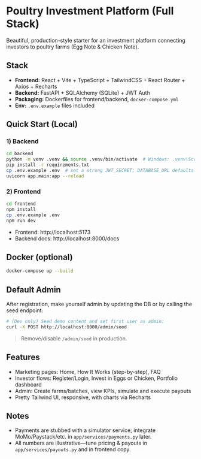 # Poultry Investment Platform (Full Stack)
Beautiful, production-style starter for an investment platform connecting investors to poultry farms (Egg Note & Chicken Note).

## Stack
- **Frontend:** React + Vite + TypeScript + TailwindCSS + React Router + Axios + Recharts
- **Backend:** FastAPI + SQLAlchemy (SQLite) + JWT Auth
- **Packaging:** Dockerfiles for frontend/backend, `docker-compose.yml`
- **Env:** `.env.example` files included

## Quick Start (Local)
### 1) Backend
```bash
cd backend
python -m venv .venv && source .venv/bin/activate  # Windows: .venv\Scripts\activate
pip install -r requirements.txt
cp .env.example .env  # set a strong JWT_SECRET; DATABASE_URL defaults to sqlite
uvicorn app.main:app --reload
```

### 2) Frontend
```bash
cd frontend
npm install
cp .env.example .env
npm run dev
```

- Frontend: http://localhost:5173
- Backend docs: http://localhost:8000/docs

## Docker (optional)
```bash
docker-compose up --build
```

## Default Admin
After registration, make yourself admin by updating the DB or by calling the seed endpoint:
```bash
# (Dev only) Seed demo content and set first user as admin:
curl -X POST http://localhost:8000/admin/seed
```
> Remove/disable `/admin/seed` in production.

## Features
- Marketing pages: Home, How It Works (step-by-step), FAQ
- Investor flows: Register/Login, Invest in Eggs or Chicken, Portfolio dashboard
- Admin: Create farms/batches, view KPIs, simulate and execute payouts
- Pretty Tailwind UI, responsive, with charts via Recharts

## Notes
- Payments are stubbed with a simulator service; integrate MoMo/Paystack/etc. in `app/services/payments.py` later.
- All numbers are illustrative—tune pricing & payouts in `app/services/payouts.py` and in frontend copy.
